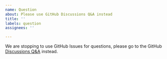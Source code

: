 ```yaml
---
name: Question
about: Please use GitHub Discussions Q&A instead
title: ''
labels: question
assignees: ''

---
```


We are stopping to use GitHub Issues for questions, please go to the GitHub [Discussions Q&A](https://github.com/python-gino/gino/discussions?discussions_q=category%3AQ%26A) instead.
